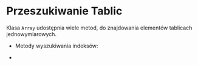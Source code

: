 # Przeszukiwanie Tablic

Klasa `Array` udostępnia wiele metod, do znajdowania elementów tablicach jednowymiarowych.

- Metody wyszukiwania indeksów:

-
